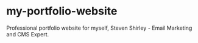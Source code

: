 # my-portfolio-website
Professional portfolio website for myself, Steven Shirley - Email Marketing and CMS Expert.
